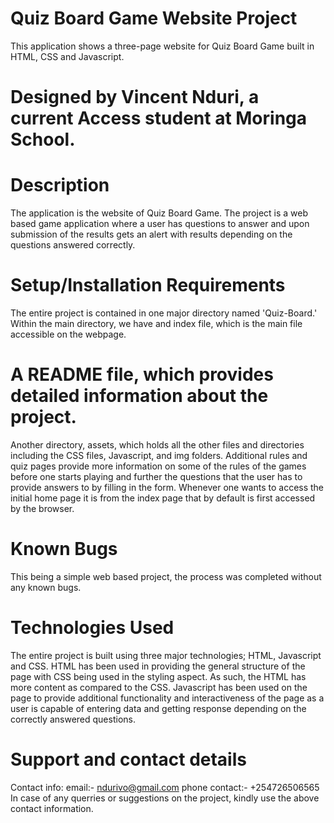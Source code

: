 # Quiz Board Game Website Project
This application shows a three-page website for Quiz Board Game  built in HTML, CSS and Javascript.
# Designed by Vincent Nduri, a current Access student at Moringa School.
# Description
The application is the website of Quiz Board Game. The project is a web based game application where a user has questions to answer and upon submission of the results gets an alert with results depending on the questions answered correctly.

# Setup/Installation Requirements
The entire project is contained in one major directory named 'Quiz-Board.'
Within the main directory, we have and index file, which is the main file accessible on the webpage.
# A README file, which provides detailed information about the project.
Another directory, assets, which holds all the other files and directories including the CSS files, Javascript, and img folders. Additional rules and quiz pages provide more information on some of the rules of the games before one starts playing and further the questions that the user has to provide answers to by filling in the form.
Whenever one wants to access the initial home page it is from the index page that by default is first accessed by the browser.
# Known Bugs
This being a simple web based project, the process was completed without any known bugs.

# Technologies Used
The entire project is built using three major technologies; HTML, Javascript and CSS. HTML has been used in providing the general structure of the page with CSS being used in the styling aspect. As such, the HTML has more content as compared to the CSS. Javascript has been used on the page to provide additional functionality and interactiveness of the page as a user is capable of entering data and getting response depending on the correctly answered questions.

# Support and contact details
Contact info: email:- ndurivo@gmail.com phone contact:- +254726506565 In case of any querries or suggestions on the project, kindly use the above contact information.